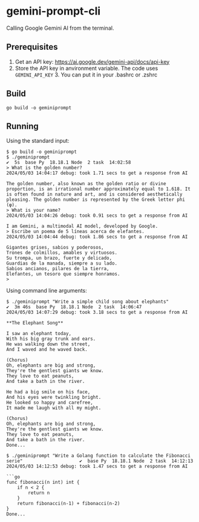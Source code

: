 # gemini-prompt-cli

Calling Google Gemini AI from the terminal.

## Prerequisites

1. Get an API key: https://ai.google.dev/gemini-api/docs/api-key
2. Store the API key in anvironment variable. The code uses `GEMINI_API_KEY`
   3. You can put it in your .bashrc or .zshrc

## Build

`go build -o geminiprompt`

## Running

Using the standard input:
```
$ go build -o geminiprompt
$ ./geminiprompt                                                                            ✔  5s  base Py  18.18.1 Node  2 task  14:02:58 
> What is the golden number?
2024/05/03 14:04:17 debug: took 1.71 secs to get a response from AI

The golden number, also known as the golden ratio or divine proportion, is an irrational number approximately equal to 1.618. It is often found in nature and art, and is considered aesthetically pleasing. The golden number is represented by the Greek letter phi (φ).
> What is your name?
2024/05/03 14:04:26 debug: took 0.91 secs to get a response from AI

I am Gemini, a multimodal AI model, developed by Google.
> Escribe un poema de 5 líneas acerca de elefantes.
2024/05/03 14:04:44 debug: took 1.86 secs to get a response from AI

Gigantes grises, sabios y poderosos,
Trones de colmillos, amables y virtuosos.
Su trompa, un brazo, fuerte y delicado,
Guardias de la manada, siempre a su lado.
Sabios ancianos, pilares de la tierra,
Elefantes, un tesoro que siempre honramos.
> 
```

Using command line arguments:
```
$ ./geminiprompt "Write a simple child song about elephants"                            ✔  3m 46s  base Py  18.18.1 Node  2 task  14:06:47 
2024/05/03 14:07:29 debug: took 3.18 secs to get a response from AI

**The Elephant Song**

I saw an elephant today,
With his big gray trunk and ears.
He was walking down the street,
And I waved and he waved back.

(Chorus)
Oh, elephants are big and strong,
They're the gentlest giants we know.
They love to eat peanuts,
And take a bath in the river.

He had a big smile on his face,
And his eyes were twinkling bright.
He looked so happy and carefree,
It made me laugh with all my might.

(Chorus)
Oh, elephants are big and strong,
They're the gentlest giants we know.
They love to eat peanuts,
And take a bath in the river.
Done...

$ ./geminiprompt "Write a Golang function to calculate the Fibonacci serie"                     ✔  base Py  18.18.1 Node  2 task  14:12:13 
2024/05/03 14:12:53 debug: took 1.47 secs to get a response from AI

```go
func fibonacci(n int) int {
    if n < 2 {
        return n
    }
    return fibonacci(n-1) + fibonacci(n-2)
}
Done...
```

